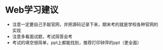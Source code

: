 # Web学习建议

* 注意一定要自己手敲官网，并把源码记录下来，期末考的就是学校各种官网的实现
* 注意多看面试题，考试简答会考
* 考试的填空很简单，ppt上都能找到，推荐打印钟萍的ppt（更全面）